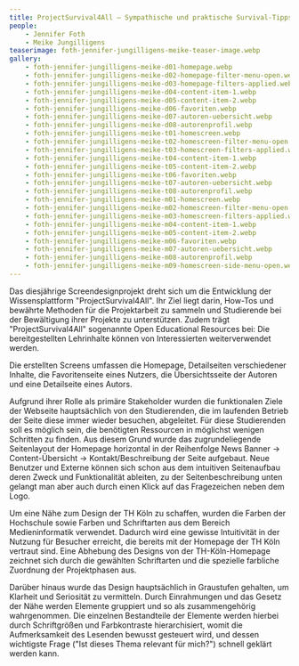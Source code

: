 ```yaml
---
title: ProjectSurvival4All – Sympathische und praktische Survival-Tipps für die Projektarbeit im Studium und darüber hinaus
people:
    - Jennifer Foth
    - Meike Jungilligens
teaserimage: foth-jennifer-jungilligens-meike-teaser-image.webp
gallery:
    - foth-jennifer-jungilligens-meike-d01-homepage.webp
    - foth-jennifer-jungilligens-meike-d02-homepage-filter-menu-open.webp
    - foth-jennifer-jungilligens-meike-d03-homepage-filters-applied.webp
    - foth-jennifer-jungilligens-meike-d04-content-item-1.webp
    - foth-jennifer-jungilligens-meike-d05-content-item-2.webp
    - foth-jennifer-jungilligens-meike-d06-favoriten.webp
    - foth-jennifer-jungilligens-meike-d07-autoren-uebersicht.webp
    - foth-jennifer-jungilligens-meike-d08-autorenprofil.webp
    - foth-jennifer-jungilligens-meike-t01-homescreen.webp
    - foth-jennifer-jungilligens-meike-t02-homescreen-filter-menu-open.webp
    - foth-jennifer-jungilligens-meike-t03-homescreen-filters-applied.webp
    - foth-jennifer-jungilligens-meike-t04-content-item-1.webp
    - foth-jennifer-jungilligens-meike-t05-content-item-2.webp
    - foth-jennifer-jungilligens-meike-t06-favoriten.webp
    - foth-jennifer-jungilligens-meike-t07-autoren-uebersicht.webp
    - foth-jennifer-jungilligens-meike-t08-autorenprofil.webp
    - foth-jennifer-jungilligens-meike-m01-homescreen.webp
    - foth-jennifer-jungilligens-meike-m02-homescreen-filter-menu-open.webp
    - foth-jennifer-jungilligens-meike-m03-homescreen-filters-applied.webp
    - foth-jennifer-jungilligens-meike-m04-content-item-1.webp
    - foth-jennifer-jungilligens-meike-m05-content-item-2.webp
    - foth-jennifer-jungilligens-meike-m06-favoriten.webp
    - foth-jennifer-jungilligens-meike-m07-autoren-uebersicht.webp
    - foth-jennifer-jungilligens-meike-m08-autorenprofil.webp
    - foth-jennifer-jungilligens-meike-m09-homescreen-side-menu-open.webp
---
```


Das diesjährige Screendesignprojekt dreht sich um die Entwicklung der Wissensplattform "ProjectSurvival4All". Ihr Ziel liegt darin, How-Tos und bewährte Methoden für die Projektarbeit zu sammeln und Studierende bei der Bewältigung ihrer Projekte zu unterstützen. Zudem trägt "ProjectSurvival4All" sogenannte Open Educational Resources bei: Die bereitgestellten Lehrinhalte können von Interessierten weiterverwendet werden.

Die erstellten Screens umfassen die Homepage, Detailseiten verschiedener Inhalte, die Favoritenseite eines Nutzers, die Übersichtsseite der Autoren und eine Detailseite eines Autors.

Aufgrund ihrer Rolle als primäre Stakeholder wurden die funktionalen Ziele der Webseite hauptsächlich von den Studierenden, die im laufenden Betrieb der Seite diese immer wieder besuchen, abgeleitet. Für diese Studierenden soll es möglich sein, die benötigten Ressourcen in möglichst wenigen Schritten zu finden. Aus diesem Grund wurde das zugrundeliegende Seitenlayout der Homepage horizontal in der Reihenfolge News Banner -> Content-Übersicht -> Kontakt/Beschreibung der Seite aufgebaut. Neue Benutzer und Externe können sich schon aus dem intuitiven Seitenaufbau deren Zweck und Funktionalität ableiten, zu der Seitenbeschreibung unten gelangt man aber auch durch einen Klick auf das Fragezeichen neben dem Logo. 

Um eine Nähe zum Design der TH Köln zu schaffen, wurden die Farben der Hochschule sowie Farben und Schriftarten aus dem Bereich Medieninformatik verwendet. Dadurch wird eine gewisse Intuitivität in der Nutzung für Besucher erreicht, die bereits mit der Homepage der TH Köln vertraut sind. Eine Abhebung des Designs von der TH-Köln-Homepage zeichnet sich durch die gewählten Schriftarten  und die spezielle farbliche Zuordnung der Projektphasen aus.

Darüber hinaus wurde das Design hauptsächlich in Graustufen gehalten, um Klarheit und Seriosität zu vermitteln. Durch Einrahmungen und das Gesetz der Nähe werden Elemente gruppiert und so als zusammengehörig wahrgenommen. Die einzelnen Bestandteile der Elemente werden hierbei durch Schriftgrößen und Farbkontraste hierarchisiert, womit die Aufmerksamkeit des Lesenden bewusst gesteuert wird, und dessen wichtigste Frage ("Ist dieses Thema relevant für mich?") schnell geklärt werden kann.

